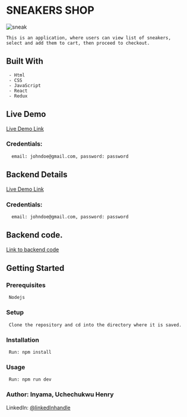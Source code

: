 # SNEAKERS SHOP

![sneak](https://user-images.githubusercontent.com/46329537/185915291-0ba3d627-8b82-458c-953a-eff71f990b74.png)


    This is an application, where users can view list of sneakers, 
    select and add them to cart, then proceed to checkout.
     
## Built With
     - Html
     - CSS
     - JavaScript
     - React
     - Redux

## Live Demo 
[Live Demo Link](https://brilliant-naiad-38d9b0.netlify.app/)
### Credentials: 
      email: johndoe@gmail.com, password: password

## Backend Details
[Live Demo Link](https://sneaker-api-new.onrender.com/)
### Credentials: 
      email: johndoe@gmail.com, password: password

## Backend code.
[Link to backend code](https://github.com/uche-inyama/new_sneaker-api/tree/main)
    
## Getting Started

### Prerequisites
     Nodejs
### Setup
     Clone the repository and cd into the directory where it is saved.
### Installation
     Run: npm install
### Usage
     Run: npm run dev

### Author: Inyama, Uchechukwu Henry

LinkedIn: [@linkedInhandle](https://www.linkedin.com/in/uchechukwu-inyama)
